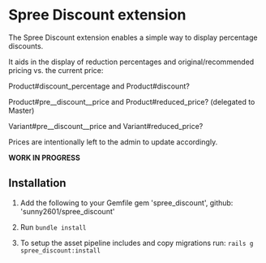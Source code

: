 # Spree Discount extension

The Spree Discount extension enables a simple way to display percentage discounts.

It aids in the display of reduction percentages and original/recommended pricing vs. the current price:

Product#discount_percentage and Product#discount?

Product#pre__discount__price and Product#reduced_price? (delegated to Master)

Variant#pre__discount__price and Variant#reduced_price?

Prices are intentionally left to the admin to update accordingly.

**WORK IN PROGRESS**

## Installation

1. Add the following to your Gemfile
  gem 'spree_discount', github: 'sunny2601/spree_discount'

2. Run `bundle install`

3. To setup the asset pipeline includes and copy migrations run: `rails g spree_discount:install`

